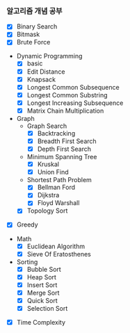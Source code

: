 ### 알고리즘 개념 공부
- [x] Binary Search
- [x] Bitmask
- [x] Brute Force
- Dynamic Programming
  - [x] basic
  - [x] Edit Distance
  - [x] Knapsack
  - [x] Longest Common Subsequence
  - [x] Longest Common Substring
  - [x] Longest Increasing Subsequence
  - [x] Matrix Chain Multiplication
- Graph
  - Graph Search
    - [x] Backtracking
    - [x] Breadth First Search
    - [x] Depth First Search
  - Minimum Spanning Tree
    - [x] Kruskal
    - [x] Union Find
  - Shortest Path Problem
    - [x] Bellman Ford
    - [x] Dijkstra
    - [x] Floyd Warshall
  - [x] Topology Sort
- [x] Greedy
- Math
  - [x] Euclidean Algorithm
  - [x] Sieve Of Eratosthenes
- Sorting
  - [x] Bubble Sort
  - [x] Heap Sort
  - [x] Insert Sort
  - [x] Merge Sort
  - [x] Quick Sort
  - [x] Selection Sort
- [x] Time Complexity
